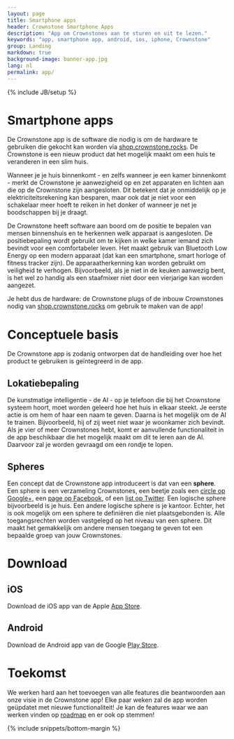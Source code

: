 ```yaml
---
layout: page
title: Smartphone apps
header: Crownstone Smartphone Apps
description: "App om Crownstones aan te sturen en uit te lezen."
keywords: "app, smartphone app, android, ios, iphone, Crownstone"
group: Landing
markdown: true
background-image: banner-app.jpg
lang: nl
permalink: app/
---
```

{% include JB/setup %}

# Smartphone apps

De Crownstone app is de software die nodig is om de hardware te gebruiken die gekocht kan worden via
[shop.crownstone.rocks](https://shop.crownstone.rocks). 
De Crownstone is een nieuw product dat het mogelijk maakt om een huis te veranderen in een slim huis.

Wanneer je je huis binnenkomt - en zelfs wanneer je een kamer binnenkomt - merkt de Crownstone je aanwezigheid op en zet apparaten en lichten aan die op de Crownstone zijn aangesloten. Dit betekent dat je onmiddelijk op je elektriciteitsrekening kan besparen, maar ook dat je niet voor een schakelaar meer hoeft te reiken in het donker of wanneer je net je boodschappen bij je draagt.

De Crownstone heeft software aan boord om de positie te bepalen van mensen binnenshuis en te herkennen welk apparaat is aangesloten. De positiebepaling wordt gebruikt om te kijken in welke kamer iemand zich bevindt voor een comfortabeler leven. Het maakt gebruik van Bluetooth Low Energy op een modern apparaat (dat kan een smartphone, smart horloge of fitness tracker zijn). De apparaatherkenning kan worden gebruikt om veiligheid te verhogen. Bijvoorbeeld, als je niet in de keuken aanwezig bent, is het wel zo handig als een staafmixer niet door een vierjarige kan worden aangezet.

Je hebt dus de hardware: de Crownstone plugs of de inbouw Crownstones nodig van
[shop.crownstone.rocks](https://shop.crownstone.rocks) 
om gebruik te maken van de app!

# Conceptuele basis 

De Crownstone app is zodanig ontworpen dat de handleiding over hoe het product te gebruiken is geïntegreerd in de app.

## Lokatiebepaling

De kunstmatige intelligentie - de AI - op je telefoon die bij het Crownstone systeem hoort, moet worden geleerd hoe het huis in elkaar steekt. Je eerste actie is om hem of haar een naam te geven. Daarna is het mogelijk om de AI te trainen. Bijvoorbeeld, hij of zij weet niet waar je woonkamer zich bevindt. Als je vier of meer Crownstones hebt, komt er aanvullende functionaliteit in de app beschikbaar die het mogelijk maakt om dit te leren aan de AI. Daarvoor zal je worden gevraagd om een rondje te lopen.

## Spheres

Een concept dat de Crownstone app introduceert is dat van een **sphere**. Een sphere is een verzameling Crownstones, een beetje zoals een 
[circle op Google+](https://support.google.com/plus/answer/6320407?hl=en), 
een
[page op Facebook](https://www.facebook.com/help/104002523024878), 
of een 
[list op Twitter](https://support.twitter.com/articles/76460). 
Een logische sphere bijvoorbeeld is je huis. Een andere logische sphere is je kantoor. Echter, het is ook mogelijk om een sphere te definiëren die niet plaatsgebonden is. Alle toegangsrechten worden vastgelegd op het niveau van een sphere. Dit maakt het gemakkelijk om andere mensen toegang te geven tot een bepaalde groep van jouw Crownstones.

# Download

## iOS

Download de iOS app van de Apple 
[App Store](https://itunes.apple.com/us/app/crownstone/id1136616106?mt=8).

## Android

Download de Android app van de Google
[Play Store](https://play.google.com/store/apps/details?id=rocks.crownstone.consumerapp).

# Toekomst

We werken hard aan het toevoegen van alle features die beantwoorden aan onze visie in de Crownstone app! Elke paar weken zal de app worden geüpdatet met nieuwe functionaliteit! Je kan de features waar we aan werken vinden op 
[roadmap](https://trello.com/b/6rUcIt62/crownstone-transparent-product-roadmap)
en er ook op stemmen!

{% include snippets/bottom-margin %}


